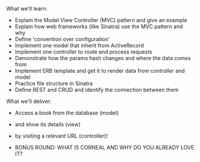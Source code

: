 What we'll learn:

- Explain the Model View Controller (MVC) pattern and give an example
- Explain how web frameworks (like Sinatra) use the MVC pattern and why
- Define 'convention over configuration'
- Implement one model that inherit from ActiveRecord
- Implement one controller to route and process requests
- Demonstrate how the params hash changes and where the data comes from
- Implement ERB template and get it to render data from controller and model
- Practice file structure in Sinatra
- Define REST and CRUD and identify the connection between them

What we'll deliver:

- Access a book from the database (model)
- and show its details (view)
- by visiting a relevant URL (controller)!

- BONUS ROUND: WHAT IS CORNEAL AND WHY DO YOU ALREADY LOVE IT?
